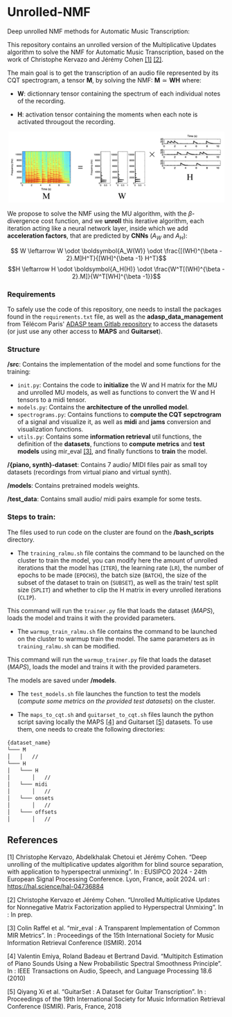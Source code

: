 # Unrolled-NMF
Deep unrolled NMF methods for Automatic Music Transcription:

This repository contains an unrolled version of the Multiplicative Updates algorithm to solve the NMF for Automatic Music Transcription, based on the work of Christophe Kervazo and Jérémy Cohen  [[1]](#1) [[2]](#2).

The main goal is to get the transcription of an audio file represented by its CQT spectrogram, a tensor $\boldsymbol{M}$, by solving the NMF: $\boldsymbol{M} \simeq \boldsymbol{WH}$ where:

- $\boldsymbol{W}$: dictionnary tensor containing the spectrum of each individual notes of the recording.

- $\boldsymbol{H}$: activation tensor containing the moments when each note is activated througout the recording.

<p align="center">
<img src=https://github.com/edabier/Unrolled-NMF/blob/5abe4166f4774bc13b81bc5a5618a40b6ad60907/img/illustration-NMF.png width=500>
</p>

We propose to solve the NMF using the MU algorithm, with the $\beta$-divergence cost function, and we **unroll** this iterative algorithm, each iteration acting like a neural network layer, inside which we add **acceleration factors**, that are predicted by **CNNs** ($A_W$ and $A_H$):

$$ W \leftarrow W \odot \boldsymbol{A_W(W)} \odot \frac{[(WH)^{\beta - 2}.M]H^T}{[WH]^{\beta -1} H^T}$$
$$H \leftarrow H \odot \boldsymbol{A_H(H)} \odot \frac{W^T[(WH)^{\beta - 2}.M]}{W^T[WH]^{\beta -1}}$$ 

### Requirements

To safely use the code of this repository, one needs to install the packages found in the `requirements.txt` file, as well as the **adasp_data_management** from Télécom Paris' [ADASP team Gitlab repository](https://gitlab.telecom-paris.fr/adasp/) to access the datasets (or just use any other access to **MAPS** and **Guitarset**).

### Structure

**/src**: Contains the implementation of the model and some functions for the training:

- `init.py`: Contains the code to **initialize** the W and H matrix for the MU and unrolled MU models, as well as functions to convert the W and H tensors to a midi tensor.
- `models.py`: Contains the **architecture of the unrolled model**.
- `spectrograms.py`: Contains functions to **compute the CQT sepctrogram** of a signal and visualize it, as well as **midi** and **jams** conversion and visualization functions.
- `utils.py`: Contains some **information retrieval** util functions, the definition of the **datasets**, functions to **compute metrics** and **test models** using mir_eval [[3]](#3), and finally functions to **train** the model.

**/{piano, synth}-dataset**: Contains 7 audio/ MIDI files pair as small toy datasets (recordings from virtual piano and virtual synth).

**/models**: Contains pretrained models weights.

**/test_data**: Contains small audio/ midi pairs example for some tests.

### Steps to train:

The files used to run code on the cluster are found on the **/bash_scripts** directory.

- The `training_ralmu.sh` file contains the command to be launched on the cluster to train the model, you can modify here the amount of unrolled iterations that the model has (`ITER`), the learning rate (`LR`), the number of epochs to be made (`EPOCHS`), the batch size (`BATCH`), the size of the subset of the dataset to train on (`SUBSET`), as well as the train/ test split size (`SPLIT`) and whether to clip the H matrix in every unrolled iterations (`CLIP`).

This command will run the `trainer.py` file that loads the dataset (*MAPS*), loads the model and trains it with the provided parameters.

- The `warmup_train_ralmu.sh` file contains the command to be launched on the cluster to warmup train the model. The same parameters as in `training_ralmu.sh` can be modified. 

This command will run the `warmup_trainer.py` file that loads the dataset (*MAPS*), loads the model and trains it with the provided parameters.

The models are saved under **/models**.

- The `test_models.sh` file launches the function to test the models (*compute some metrics on the provided test datasets*) on the cluster.

- The `maps_to_cqt.sh` and `guitarset_to_cqt.sh` files launch the python script saving locally the MAPS [[4]](#4) and Guitarset [[5]](#5) datasets. To use them, one needs to create the following directories:

```
{dataset_name}
└─── M
│   │   //
└─── H
│   └─── H
│       │   //
│   └─── midi
│       │   //
│   └─── onsets
│       │   //
│   └─── offsets
│       │   //
```

## References
<a id="1">[1]</a> 
Christophe Kervazo, Abdelkhalak Chetoui et Jérémy Cohen. “Deep unrolling of the multiplicative updates algorithm for blind source separation, with application to hyperspectral unmixing”. In : EUSIPCO 2024 - 24th European Signal Processing Conference. Lyon, France, août 2024. 
url : https://hal.science/hal-04736884

<a id="2">[2]</a> 
Christophe Kervazo et Jérémy Cohen. “Unrolled Multiplicative Updates for Nonnegative Matrix Factorization applied to Hyperspectral Unmixing”. In : In prep.

<a id="3">[3]</a> 
Colin Raffel et al. “mir_eval : A Transparent Implementation of Common MIR Metrics”. In : Proceedings of the 15th International Society for Music Information Retrieval Conference (ISMIR). 2014

<a id="4">[4]</a> 
Valentin Emiya, Roland Badeau et Bertrand David. “Multipitch Estimation of Piano Sounds Using a New Probabilistic Spectral Smoothness Principle”. In : IEEE Transactions on Audio, Speech, and Language Processing 18.6 (2010)

<a id="5">[5]</a> 
Qiyang Xi et al. “GuitarSet : A Dataset for Guitar Transcription”. In : Proceedings of the 19th International Society for Music Information Retrieval Conference (ISMIR). Paris, France, 2018
